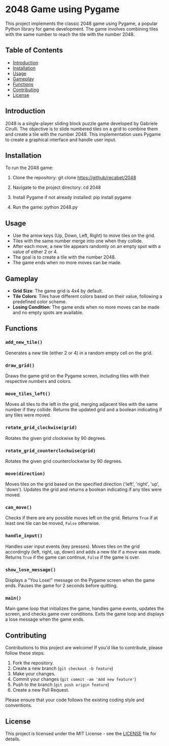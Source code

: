 # 2048 Game using Pygame

This project implements the classic 2048 game using Pygame, a popular Python library for game development. The game involves combining tiles with the same number to reach the tile with the number 2048.

## Table of Contents

- [Introduction](#introduction)
- [Installation](#installation)
- [Usage](#usage)
- [Gameplay](#gameplay)
- [Functions](#functions)
- [Contributing](#contributing)
- [License](#license)

## Introduction

2048 is a single-player sliding block puzzle game developed by Gabriele Cirulli. The objective is to slide numbered tiles on a grid to combine them and create a tile with the number 2048. This implementation uses Pygame to create a graphical interface and handle user input.

## Installation

To run the 2048 game:

1. Clone the repository: git clone <https://github/recabet/2048>

2. Navigate to the project directory: cd 2048

3. Install Pygame if not already installed: pip install pygame

4. Run the game: python 2048.py


## Usage

- Use the arrow keys (Up, Down, Left, Right) to move tiles on the grid.
- Tiles with the same number merge into one when they collide.
- After each move, a new tile appears randomly on an empty spot with a value of either 2 or 4.
- The goal is to create a tile with the number 2048.
- The game ends when no more moves can be made.

## Gameplay

- **Grid Size**: The game grid is 4x4 by default.
- **Tile Colors**: Tiles have different colors based on their value, following a predefined color scheme.
- **Losing Condition**: The game ends when no more moves can be made and no empty spots are available.

## Functions

### `add_new_tile()`

Generates a new tile (either 2 or 4) in a random empty cell on the grid.

### `draw_grid()`

Draws the game grid on the Pygame screen, including tiles with their respective numbers and colors.

### `move_tiles_left()`

Moves all tiles to the left in the grid, merging adjacent tiles with the same number if they collide. Returns the updated grid and a boolean indicating if any tiles were moved.

### `rotate_grid_clockwise(grid)`

Rotates the given grid clockwise by 90 degrees.

### `rotate_grid_counterclockwise(grid)`

Rotates the given grid counterclockwise by 90 degrees.

### `move(direction)`

Moves tiles on the grid based on the specified direction ('left', 'right', 'up', 'down'). Updates the grid and returns a boolean indicating if any tiles were moved.

### `can_move()`

Checks if there are any possible moves left on the grid. Returns `True` if at least one tile can be moved, `False` otherwise.

### `handle_input()`

Handles user input events (key presses). Moves tiles on the grid accordingly (left, right, up, down) and adds a new tile if a move was made. Returns `True` if the game can continue, `False` if the game is over.

### `show_lose_message()`

Displays a "You Lose!" message on the Pygame screen when the game ends. Pauses the game for 2 seconds before quitting.

### `main()`

Main game loop that initializes the game, handles game events, updates the screen, and checks game over conditions. Exits the game loop and displays a lose message when the game ends.

## Contributing

Contributions to this project are welcome! If you'd like to contribute, please follow these steps:

1. Fork the repository.
2. Create a new branch (`git checkout -b feature`)
3. Make your changes.
4. Commit your changes (`git commit -am 'Add new feature'`)
5. Push to the branch (`git push origin feature`)
6. Create a new Pull Request.

Please ensure that your code follows the existing coding style and conventions.

## License

This project is licensed under the MIT License - see the [LICENSE](LICENSE) file for details.




